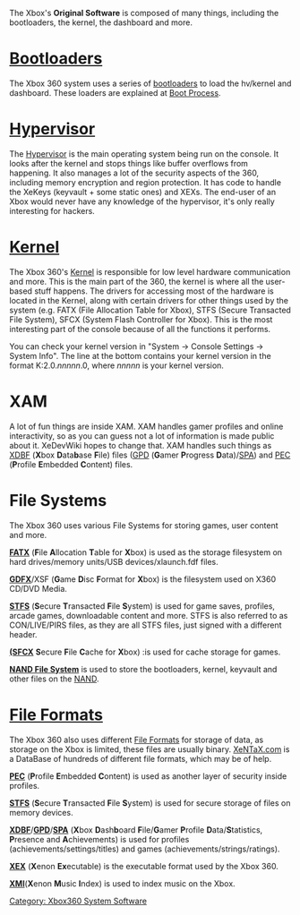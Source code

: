 The Xbox's **Original Software** is composed of many things, including
the bootloaders, the kernel, the dashboard and more.

# [Bootloaders](Bootloaders "wikilink")

The Xbox 360 system uses a series of
[bootloaders](bootloaders "wikilink") to load the hv/kernel and
dashboard. These loaders are explained at [Boot
Process](Boot_Process "wikilink").

# [Hypervisor](Hypervisor "wikilink")

The [Hypervisor](Hypervisor "wikilink") is the main operating system
being run on the console. It looks after the kernel and stops things
like buffer overflows from happening. It also manages a lot of the
security aspects of the 360, including memory encryption and region
protection. It has code to handle the XeKeys (keyvault + some static
ones) and XEXs. The end-user of an Xbox would never have any knowledge
of the hypervisor, it's only really interesting for hackers.

# [Kernel](Kernel "wikilink")

The Xbox 360's [Kernel](Kernel "wikilink") is responsible for low level
hardware communication and more. This is the main part of the 360, the
kernel is where all the user-based stuff happens. The drivers for
accessing most of the hardware is located in the Kernel, along with
certain drivers for other things used by the system (e.g. FATX (File
Allocation Table for Xbox), STFS (Secure Transacted File System), SFCX
(System Flash Controller for Xbox). This is the most interesting part of
the console because of all the functions it performs.

You can check your kernel version in "System -\> Console Settings -\>
System Info". The line at the bottom contains your kernel version in the
format K:2.0.*nnnnn*.0, where *nnnnn* is your kernel version.

# XAM

A lot of fun things are inside XAM. XAM handles gamer profiles and
online interactivity, so as you can guess not a lot of information is
made public about it. XeDevWiki hopes to change that. XAM handles such
things as [XDBF](XDBF "wikilink") (**X**box **D**ata**b**ase **F**ile)
files ([GPD](GPD "wikilink") (**G**amer **P**rogress
**D**ata)/[SPA](SPA "wikilink")) and [PEC](PEC "wikilink") (**P**rofile
**E**mbedded **C**ontent) files.

# File Systems

The Xbox 360 uses various File Systems for storing games, user content
and more.

**[FATX](FATX "wikilink")** (**F**ile
**A**llocation **T**able for **X**box) is used as the storage
filesystem on hard drives/memory units/USB devices/xlaunch.fdf files.

**[GDFX](GDFX "wikilink")**/XSF (**G**ame
**D**isc **F**ormat for **X**box) is the filesystem used on X360
CD/DVD Media.

**[STFS](STFS "wikilink")** (**S**ecure
**T**ransacted **F**ile **S**ystem) is used for game saves, 
profiles, arcade games, downloadable content and more. STFS is also
referred to as CON/LIVE/PIRS files, as they are all STFS files, just
signed with a different header.

**[(SFCX](SFCX "wikilink")** **S**ecure
**F**ile **C**ache for **X**box) :is used for cache storage for games.

**[NAND File System](NAND_File_System "wikilink")** is used to store the
bootloaders, kernel, keyvault and other files on the
[NAND](NAND "wikilink").

# [File Formats](File_Formats "wikilink")

The Xbox 360 also uses different [File Formats](File_Formats "wikilink")
for storage of data, as storage on the Xbox is limited, these files are
usually binary. [XeNTaX.com](http://wiki.XeNTaX.com) is a DataBase of
hundreds of different file formats, which may be of help.

**[PEC](PEC "wikilink")** (**P**rofile
**E**mbedded **C**ontent) is used as another layer of security
inside profiles.

**[STFS](STFS "wikilink")** (**S**ecure
**T**ransacted **F**ile **S**ystem) is used for secure storage of
files on memory
devices.

**[XDBF](XDBF "wikilink")**/**[GPD](GPD "wikilink")**/**[SPA](SPA "wikilink")**
(**X**box **D**ash**b**oard
**F**ile/**G**amer **P**rofile **D**ata/**S**tatistics, **P**resence and
**A**chievements) is used for profiles
(achievements/settings/titles) and games (achievements/strings/ratings).

**[XEX](XEX "wikilink")** (**X**enon
**Ex**ecutable) is the executable format used by the Xbox 360.

**[XMI](XMI "wikilink")**(**X**enon
**M**usic **I**ndex) is used to index music on the Xbox.

[Category: Xbox360 System Software](Category_Xbox360_System_Software)
